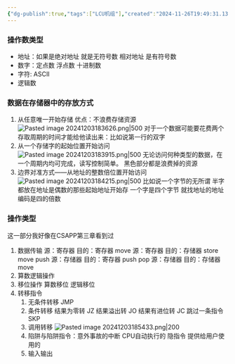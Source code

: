 ```yaml
---
{"dg-publish":true,"tags":["LCU机组"],"created":"2024-11-26T19:49:31.134+08:00","updated":"2025-04-19T09:57:24.809+08:00","permalink":"/LCU principles of computer composition/操作数类型和操作种类/","dgPassFrontmatter":true,"noteIcon":""}
---
```



### 操作数类型
- 地址：如果是绝对地址 就是无符号数  相对地址 是有符号数
- 数字：定点数 浮点数 十进制数
- 字符: ASCII
- 逻辑数

### 数据在存储器中的存放方式
1. 从任意唯一开始存储
	优点：不浪费存储资源
	![Pasted image 20241203183626.png|500](/img/user/accessory/Pasted%20image%2020241203183626.png)
	对于一个数据可能要花费两个存取周期的时间才能给他读出来：比如说第一行的双字
2. 从一个存储字的起始位置开始访问
	![Pasted image 20241203183915.png|500](/img/user/accessory/Pasted%20image%2020241203183915.png)
	无论访问何种类型的数据，在一个周期内均可完成，读写控制简单。
	黑色部分都是浪费掉的资源
3. 边界对准方式——从地址的整数倍位置开始访问
	![Pasted image 20241203184215.png|500](/img/user/accessory/Pasted%20image%2020241203184215.png)
	比如说一个字节的无所谓
	半字都放在地址是偶数的那些起始地址开始存
	一个字是四个字节 就找地址的地址编码是四的倍数
### 操作类型
这一部分我好像在CSAPP第三章看到过
1. 数据传输
	源：寄存器     目的：寄存器     move
	源：寄存器     目的：存储器     store   move  push
	源：存储器     目的：寄存器     push   pop
	源：存储器     目的：存储器     move
2. 算数逻辑操作
3. 移位操作    算数移位   逻辑移位
4. 转移指令
	1. 无条件转移 JMP
	2. 条件转移 
		结果为零转 JZ
		结果溢出转 JO
		结果有进位转 JC
		跳过一条指令SKP
	3. 调用转移
		![Pasted image 20241203185433.png|200](/img/user/accessory/Pasted%20image%2020241203185433.png)
	4. 陷阱与陷阱指令：意外事故的中断
		CPU自动执行的  隐指令
		提供给用户使用的
	5. 输入输出
